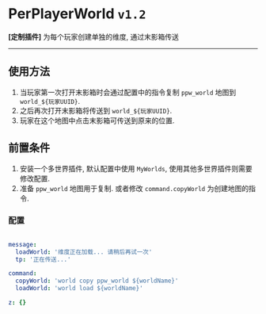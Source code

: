 # PerPlayerWorld `v1.2`
**[定制插件]** 为每个玩家创建单独的维度, 通过末影箱传送

---

## 使用方法
1. 当玩家第一次打开末影箱时会通过配置中的指令复制 `ppw_world` 地图到 `world_${玩家UUID}`.
2. 之后再次打开末影箱将传送到 `world_${玩家UUID}`.
3. 玩家在这个地图中点击末影箱可传送到原来的位置.

## 前置条件
1. 安装一个多世界插件, 默认配置中使用 `MyWorlds`, 使用其他多世界插件则需要修改配置.
2. 准备 `ppw_world` 地图用于复制. 或者修改 `command.copyWorld` 为创建地图的指令.

### 配置
```yaml

message:
  loadWorld: '维度正在加载... 请稍后再试一次'
  tp: '正在传送...'

command:
  copyWorld: 'world copy ppw_world ${worldName}'
  loadWorld: 'world load ${worldName}'

z: {}

```
